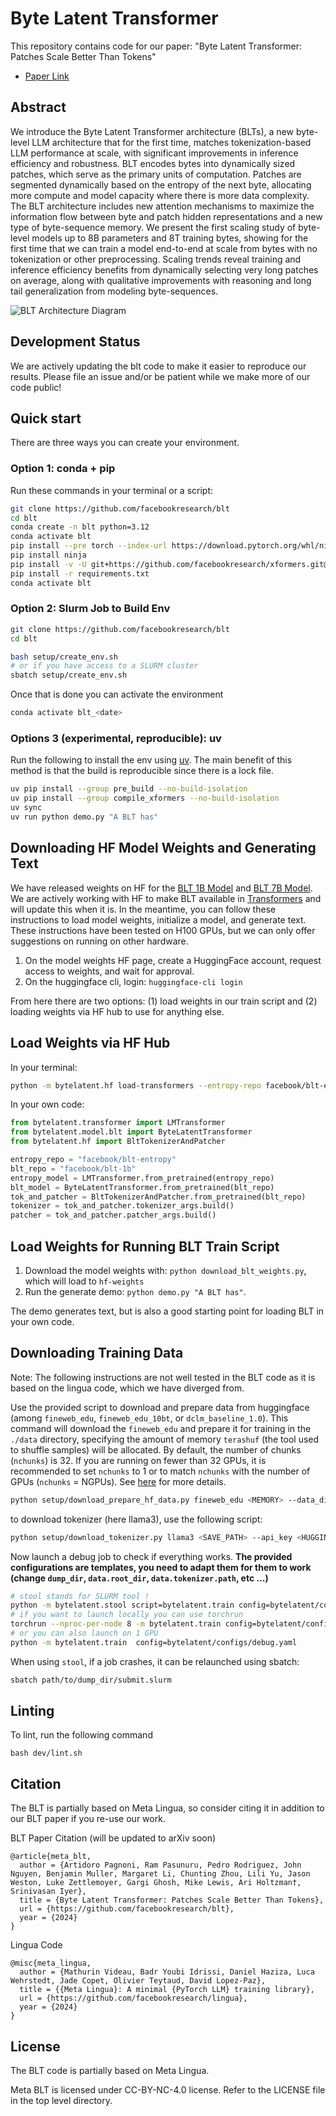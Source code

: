 # Byte Latent Transformer

This repository contains code for our paper: "Byte Latent Transformer: Patches Scale Better Than Tokens"

- [Paper Link](https://dl.fbaipublicfiles.com/blt/BLT__Patches_Scale_Better_Than_Tokens.pdf)

## Abstract

We introduce the Byte Latent Transformer architecture (BLTs), a new byte-level LLM architecture that
for the first time, matches tokenization-based LLM performance at scale, with significant improvements
in inference efficiency and robustness. BLT encodes bytes into dynamically sized patches, which serve
as the primary units of computation. Patches are segmented dynamically based on the entropy of the
next byte, allocating more compute and model capacity where there is more data complexity. The BLT
architecture includes new attention mechanisms to maximize the information flow between byte and
patch hidden representations and a new type of byte-sequence memory. We present the first scaling
study of byte-level models up to 8B parameters and 8T training bytes, showing for the first time
that we can train a model end-to-end at scale from bytes with no tokenization or other preprocessing.
Scaling trends reveal training and inference efficiency benefits from dynamically selecting very long
patches on average, along with qualitative improvements with reasoning and long tail generalization
from modeling byte-sequences.

![BLT Architecture Diagram](blt-figure.jpg)

## Development Status

We are actively updating the blt code to make it easier to reproduce our results.
Please file an issue and/or be patient while we make more of our code public!

## Quick start

There are three ways you can create your environment.

### Option 1: conda + pip

Run these commands in your terminal or a script:

```bash
git clone https://github.com/facebookresearch/blt
cd blt
conda create -n blt python=3.12
conda activate blt
pip install --pre torch --index-url https://download.pytorch.org/whl/nightly/cu121
pip install ninja
pip install -v -U git+https://github.com/facebookresearch/xformers.git@de742ec3d64bd83b1184cc043e541f15d270c148
pip install -r requirements.txt
conda activate blt
```

### Option 2: Slurm Job to Build Env

```bash
git clone https://github.com/facebookresearch/blt
cd blt

bash setup/create_env.sh
# or if you have access to a SLURM cluster
sbatch setup/create_env.sh
```

Once that is done you can activate the environment

```bash
conda activate blt_<date>
```

### Options 3 (experimental, reproducible): uv

Run the following to install the env using [uv](https://docs.astral.sh/uv/).
The main benefit of this method is that the build is reproducible since there is a lock file.

```bash
uv pip install --group pre_build --no-build-isolation
uv pip install --group compile_xformers --no-build-isolation
uv sync
uv run python demo.py "A BLT has"
```

## Downloading HF Model Weights and Generating Text

We have released weights on HF for the [BLT 1B Model](https://huggingface.co/facebook/blt-1b) and [BLT 7B Model](https://huggingface.co/facebook/blt-7b).
We are actively working with HF to make BLT available in [Transformers](https://huggingface.co/docs/transformers/en/index) and will update this when it is.
In the meantime, you can follow these instructions to load model weights, initialize a model, and generate text.
These instructions have been tested on H100 GPUs, but we can only offer suggestions on running on other hardware.

1. On the model weights HF page, create a HuggingFace account, request access to weights, and wait for approval.
2. On the huggingface cli, login: `huggingface-cli login`

From here there are two options: (1) load weights in our train script and (2) loading weights via HF hub to use for anything else.

## Load Weights via HF Hub

In your terminal:

```bash
python -m bytelatent.hf load-transformers --entropy-repo facebook/blt-entropy --blt-repo facebook/blt-1b hub --prompt "My test prompt"
```

In your own code:

```python
from bytelatent.transformer import LMTransformer
from bytelatent.model.blt import ByteLatentTransformer
from bytelatent.hf import BltTokenizerAndPatcher

entropy_repo = "facebook/blt-entropy"
blt_repo = "facebook/blt-1b"
entropy_model = LMTransformer.from_pretrained(entropy_repo)
blt_model = ByteLatentTransformer.from_pretrained(blt_repo)
tok_and_patcher = BltTokenizerAndPatcher.from_pretrained(blt_repo)
tokenizer = tok_and_patcher.tokenizer_args.build()
patcher = tok_and_patcher.patcher_args.build()
```

## Load Weights for Running BLT Train Script

1. Download the model weights with: `python download_blt_weights.py`, which will load to `hf-weights`
2. Run the generate demo: `python demo.py "A BLT has"`.

The demo generates text, but is also a good starting point for loading BLT in your own code.

## Downloading Training Data

Note: The following instructions are not well tested in the BLT code as it is based on the lingua code, which we have diverged from.

Use the provided script to download and prepare data from huggingface (among `fineweb_edu`, `fineweb_edu_10bt`, or `dclm_baseline_1.0`).
This command will download the `fineweb_edu` and prepare it for training in the `./data` directory, specifying the amount of memory `terashuf` (the tool used to shuffle samples) will be allocated. By default, the number of chunks (`nchunks`) is 32. If you are running on fewer than 32 GPUs, it is recommended to set `nchunks` to 1 or to match `nchunks` with the number of GPUs (`nchunks` = NGPUs). See [here](https://github.com/facebookresearch/lingua/issues/55#issuecomment-2483643076) for more details.

```bash
python setup/download_prepare_hf_data.py fineweb_edu <MEMORY> --data_dir ./data --seed 42 --nchunks <NCHUNKS>
```

to download tokenizer (here llama3), use the following script:

```bash
python setup/download_tokenizer.py llama3 <SAVE_PATH> --api_key <HUGGINGFACE_TOKEN>
```

Now launch a debug job to check if everything works. **The provided configurations are templates, you need to adapt them for them to work (change `dump_dir`, `data.root_dir`, `data.tokenizer.path`, etc ...)**

```bash
# stool stands for SLURM tool !
python -m bytelatent.stool script=bytelatent.train config=bytelatent/configs/debug.yaml nodes=1 partition=<partition>
# if you want to launch locally you can use torchrun
torchrun --nproc-per-node 8 -m bytelatent.train config=bytelatent/configs/debug.yaml
# or you can also launch on 1 GPU
python -m bytelatent.train  config=bytelatent/configs/debug.yaml
```

When using `stool`, if a job crashes, it can be relaunched using sbatch:

```bash
sbatch path/to/dump_dir/submit.slurm
```

## Linting

To lint, run the following command

```
bash dev/lint.sh
```

## Citation

The BLT is partially based on Meta Lingua, so consider citing it in addition to our BLT paper if you re-use our work.

BLT Paper Citation (will be updated to arXiv soon)

```
@article{meta_blt,
  author = {Artidoro Pagnoni, Ram Pasunuru, Pedro Rodriguez, John Nguyen, Benjamin Muller, Margaret Li, Chunting Zhou, Lili Yu, Jason Weston, Luke Zettlemoyer, Gargi Ghosh, Mike Lewis, Ari Holtzman†, Srinivasan Iyer},
  title = {Byte Latent Transformer: Patches Scale Better Than Tokens},
  url = {https://github.com/facebookresearch/blt},
  year = {2024}
}
```

Lingua Code

```
@misc{meta_lingua,
  author = {Mathurin Videau, Badr Youbi Idrissi, Daniel Haziza, Luca Wehrstedt, Jade Copet, Olivier Teytaud, David Lopez-Paz},
  title = {{Meta Lingua}: A minimal {PyTorch LLM} training library},
  url = {https://github.com/facebookresearch/lingua},
  year = {2024}
}
```

## License

The BLT code is partially based on Meta Lingua.

Meta BLT is licensed under CC-BY-NC-4.0 license. Refer to the LICENSE file in the top level directory.
